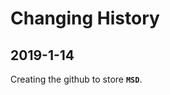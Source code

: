 Changing History
==================================================================

2019-1-14
-------------

Creating the github to store **`MSD`**.
